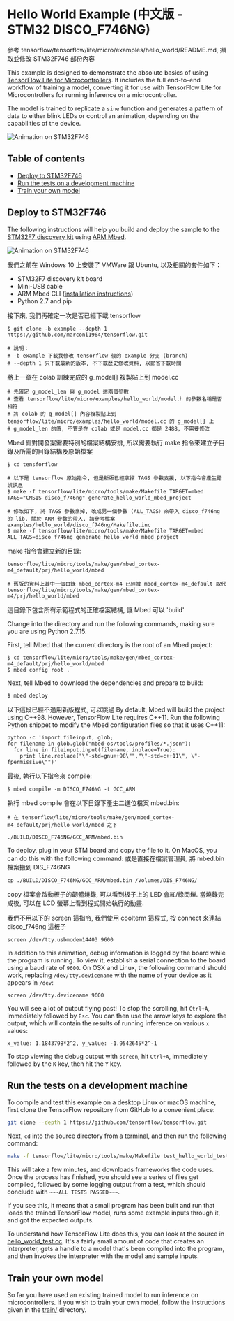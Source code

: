 # Hello World Example (中文版 - STM32 DISCO_F746NG)

參考 tensorflow/tensorflow/lite/micro/examples/hello_world/README.md, 擷取並修改 STM32F746 部份內容

This example is designed to demonstrate the absolute basics of using [TensorFlow Lite for Microcontrollers](https://www.tensorflow.org/lite/microcontrollers).
It includes the full end-to-end workflow of training a model, converting it for
use with TensorFlow Lite for Microcontrollers for running inference on a
microcontroller.

The model is trained to replicate a `sine` function and generates a pattern of
data to either blink LEDs or control an animation, depending on the capabilities of the device.

![Animation on STM32F746](../images/animation_on_STM32F746.gif)

## Table of contents

-   [Deploy to STM32F746](#deploy-to-STM32F746)
-   [Run the tests on a development machine](#run-the-tests-on-a-development-machine)
-   [Train your own model](#train-your-own-model)


## Deploy to STM32F746

The following instructions will help you build and deploy the sample to the
[STM32F7 discovery kit](https://os.mbed.com/platforms/ST-Discovery-F746NG/)
using [ARM Mbed](https://github.com/ARMmbed/mbed-cli).

![Animation on STM32F746](../images/animation_on_STM32F746.gif)

我們之前在 Windows 10 上安裝了 VMWare 跟 Ubuntu, 以及相關的套件如下：

- STM32F7 discovery kit board
- Mini-USB cable
- ARM Mbed CLI ([installation instructions](https://os.mbed.com/docs/mbed-os/v5.12/tools/installation-and-setup.html))
- Python 2.7 and pip

接下來, 我們再確定一次是否已經下載 tensorflow

```
$ git clone -b example --depth 1 https://github.com/marconi1964/tensorflow.git

# 說明：
# -b example 下載我修改 tensorflow 後的 example 分支 (branch)
# --depth 1 只下載最新的版本, 不下載歷史修改資料, 以節省下載時間
```

將上一章在 colab 訓練完成的 g_model[] 複製貼上到 model.cc

```
# 先確定 g_model_len 與 g_model 這兩個參數
# 查看 tensorflow/lite/micro/examples/hello_world/model.h 的參數名稱是否相符
# 將 colab 的 g_model[] 內容複製貼上到 tensorflow/lite/micro/examples/hello_world/model.cc 的 g_model[] 上
# g_model_len 的值, 不管是在 colab 或是 model.cc 都是 2488, 不需要修改
```

Mbed 針對開發案需要特別的檔案結構安排, 所以需要執行 make 指令來建立子目錄及所需的目錄結構及原始檔案

```
$ cd tensforflow

# 以下是 tensorflow 原始指令, 但是新版已經拿掉 TAGS 參數支援, 以下指令會產生錯誤訊息
$ make -f tensorflow/lite/micro/tools/make/Makefile TARGET=mbed TAGS="CMSIS disco_f746ng" generate_hello_world_mbed_project

# 修改如下, 將 TAGS 參數拿掉, 改成另一個參數 (ALL_TAGS）來帶入 disco_f746ng 的 lib, 關於 ARM 參數的帶入, 請參考檔案 examples/hello_world/disco_f746ng/Makefile.inc  
$ make -f tensorflow/lite/micro/tools/make/Makefile TARGET=mbed ALL_TAGS=disco_f746ng generate_hello_world_mbed_project
```

make 指令會建立新的目錄:

```
tensorflow/lite/micro/tools/make/gen/mbed_cortex-m4_default/prj/hello_world/mbed

# 舊版的資料上其中一個目錄 mbed_cortex-m4 已經被 mbed_cortex-m4_default 取代
tensorflow/lite/micro/tools/make/gen/mbed_cortex-m4/prj/hello_world/mbed

```

這目錄下包含所有示範程式的正確檔案結構, 讓 Mbed 可以 'build'

Change into the directory and run the following commands, making sure you are
using Python 2.7.15.

First, tell Mbed that the current directory is the root of an Mbed project:

```
$ cd tensorflow/lite/micro/tools/make/gen/mbed_cortex-m4_default/prj/hello_world/mbed
$ mbed config root .
```

Next, tell Mbed to download the dependencies and prepare to build:

```
$ mbed deploy
```

以下這段已經不適用新版程式, 可以跳過
By default, Mbed will build the project using C++98. However, TensorFlow Lite
requires C++11. Run the following Python snippet to modify the Mbed
configuration files so that it uses C++11:

```
python -c 'import fileinput, glob;
for filename in glob.glob("mbed-os/tools/profiles/*.json"):
  for line in fileinput.input(filename, inplace=True):
    print line.replace("\"-std=gnu++98\"","\"-std=c++11\", \"-fpermissive\"")'

```

最後, 執行以下指令來 compile: 

```
$ mbed compile -m DISCO_F746NG -t GCC_ARM
```

執行 mbed compile 會在以下目錄下產生二進位檔案 mbed.bin:

```
# 在 tensorflow/lite/micro/tools/make/gen/mbed_cortex-m4_default/prj/hello_world/mbed 之下

./BUILD/DISCO_F746NG/GCC_ARM/mbed.bin
```

To deploy, plug in your STM board and copy the file to it. On MacOS, you can do
this with the following command:
或是直接在檔案管理員, 將 mbed.bin 檔案搬到 DIS_F746NG

```
cp ./BUILD/DISCO_F746NG/GCC_ARM/mbed.bin /Volumes/DIS_F746NG/
```

copy 檔案會啟動板子的韌體燒錄, 可以看到板子上的 LED 會紅/綠閃爍. 當燒錄完成後, 可以在 LCD 螢幕上看到程式開始執行的動畫. 

我們不用以下的 screen 這指令, 我們使用 coolterm 這程式, 按 connect 來連結 disco_f746ng 這板子

```
screen /dev/tty.usbmodem14403 9600
```

In addition to this animation, debug information is logged by the board while
the program is running. To view it, establish a serial connection to the board
using a baud rate of `9600`. On OSX and Linux, the following command should
work, replacing `/dev/tty.devicename` with the name of your device as it appears
in `/dev`:

```
screen /dev/tty.devicename 9600
```

You will see a lot of output flying past! To stop the scrolling, hit `Ctrl+A`,
immediately followed by `Esc`. You can then use the arrow keys to explore the
output, which will contain the results of running inference on various `x`
values:

```
x_value: 1.1843798*2^2, y_value: -1.9542645*2^-1
```

To stop viewing the debug output with `screen`, hit `Ctrl+A`, immediately
followed by the `K` key, then hit the `Y` key.

## Run the tests on a development machine

To compile and test this example on a desktop Linux or macOS machine, first
clone the TensorFlow repository from GitHub to a convenient place:

```bash
git clone --depth 1 https://github.com/tensorflow/tensorflow.git
```

Next, `cd` into the source directory from a terminal, and then run the following
command:

```bash
make -f tensorflow/lite/micro/tools/make/Makefile test_hello_world_test
```

This will take a few minutes, and downloads frameworks the code uses. Once the
process has finished, you should see a series of files get compiled, followed by
some logging output from a test, which should conclude with
`~~~ALL TESTS PASSED~~~`.

If you see this, it means that a small program has been built and run that loads
the trained TensorFlow model, runs some example inputs through it, and got the
expected outputs.

To understand how TensorFlow Lite does this, you can look at the source in
[hello_world_test.cc](hello_world_test.cc).
It's a fairly small amount of code that creates an interpreter, gets a handle to
a model that's been compiled into the program, and then invokes the interpreter
with the model and sample inputs.

## Train your own model

So far you have used an existing trained model to run inference on
microcontrollers. If you wish to train your own model, follow the instructions
given in the [train/](train/) directory.

